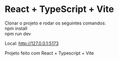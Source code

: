 # React + TypeScript + Vite

Clonar o projeto e rodar os seguintes comandos: <br>
npm install<br>
npm run dev<br>

Local: http://127.0.0.1:5173 <br>

Projeto feito com React + Typescript + Vite
